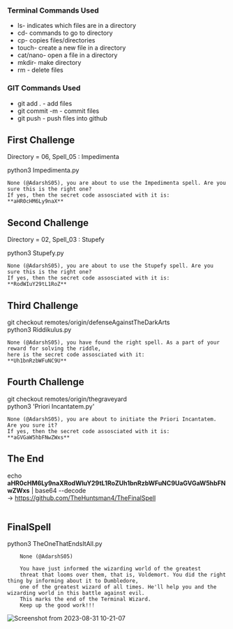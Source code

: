 ### Terminal Commands Used

* ls- indicates which files are in a directory
* cd- commands to go to directory
* cp- copies files/directories
* touch- create a new file in a directory
* cat/nano- open a file in a directory
* mkdir- make directory
* rm - delete files

### GIT Commands Used

* git add . - add files 
* git commit -m - commit files
* git push - push files into github
   

## First Challenge
Directory = 06, Spell_05 : Impedimenta<br/>

python3 Impedimenta.py<br/>


    None (@AdarshS05), you are about to use the Impedimenta spell. Are you sure this is the right one?
    If yes, then the secret code assosciated with it is:
    **aHR0cHM6Ly9naX**

 
## Second Challenge
Directory = 02, Spell_03 : Stupefy<br/>

python3 Stupefy.py<br/>


    None (@AdarshS05), you are about to use the Stupefy spell. Are you sure this is the right one?
    If yes, then the secret code assosciated with it is:
    **RodWIuY29tL1RoZ**


## Third Challenge

git checkout remotes/origin/defenseAgainstTheDarkArts<br/>
python3 Riddikulus.py<br/>

    None (@AdarshS05), you have found the right spell. As a part of your reward for solving the riddle,
    here is the secret code assosciated with it: 
    **Uh1bnRzbWFuNC9U**
    


## Fourth Challenge

git checkout remotes/origin/thegraveyard<br/>
python3 'Priori Incantatem.py' <br/>

    None (@AdarshS05), you are about to initiate the Priori Incantatem. Are you sure it?
    If yes, then the secret code assosciated with it is:
    **aGVGaW5hbFNwZWxs**
    
## The End
echo **aHR0cHM6Ly9naXRodWIuY29tL1RoZUh1bnRzbWFuNC9UaGVGaW5hbFNwZWxs** | base64 --decode<br/>
 -> https://github.com/TheHuntsman4/TheFinalSpell<br/><br/>

## FinalSpell
python3 TheOneThatEndsItAll.py<br/>

        None (@AdarshS05)

        You have just informed the wizarding world of the greatest
        threat that looms over them, that is, Voldemort. You did the right thing by informing about it to Dumbledore, 
        one of the greatest wizard of all times. He'll help you and the wizarding world in this battle against evil.
        This marks the end of the Terminal Wizard. 
        Keep up the good work!!!
        
![Screenshot from 2023-08-31 10-21-07](https://github.com/AdarshS05/amfoss-tasks/assets/143167833/ae4692b7-c84a-4833-a405-26ba771ee0f0)



